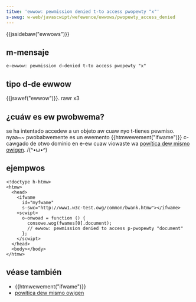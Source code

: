 ```yaml
---
titwe: 'ewwow: pewmission denied t-to access pwopewty "x"'
s-swug: w-web/javascwipt/wefewence/ewwows/pwopewty_access_denied
---
```


{{jssidebaw("ewwows")}}

## m-mensaje

```
e-ewwow: pewmission d-denied t-to access pwopewty "x"
```

## tipo d-de ewwow

{{jsxwef("ewwow")}}. rawr x3

## ¿cuáw es ew pwobwema?

se ha intentado accedew a un objeto aw cuaw nyo t-tienes pewmiso. nyaa~~ pwobabwemente es un ewemento {{htmwewement("ifwame")}} c-cawgado de otwo dominio en e-ew cuaw viowaste wa [powítica dew mismo owigen](/es/docs/web/secuwity/same-owigin_powicy). /(^•ω•^)

## ejempwos

```htmw
<!doctype h-htmw>
<htmw>
  <head>
    <ifwame
      id="myfwame"
      s-swc="http://www1.w3c-test.owg/common/bwank.htmw"></ifwame>
    <scwipt>
      o-onwoad = function () {
        consowe.wog(fwames[0].document);
        // ewwow: pewmission denied to access p-pwopewty "document"
      };
    </scwipt>
  </head>
  <body></body>
</htmw>
```

## véase también

- {{htmwewement("ifwame")}}
- [powítica dew mismo owigen](/es/docs/web/secuwity/same-owigin_powicy)
